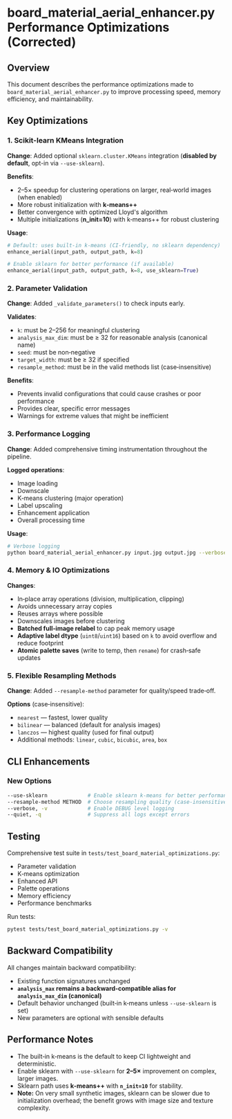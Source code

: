 # board_material_aerial_enhancer.py Performance Optimizations (Corrected)

## Overview

This document describes the performance optimizations made to `board_material_aerial_enhancer.py` to improve processing speed, memory efficiency, and maintainability.

## Key Optimizations

### 1. Scikit-learn KMeans Integration

**Change**: Added optional `sklearn.cluster.KMeans` integration (**disabled by default**, opt-in via `--use-sklearn`).

**Benefits**:
- 2–5× speedup for clustering operations on larger, real‑world images (when enabled)
- More robust initialization with **k‑means++**
- Better convergence with optimized Lloyd's algorithm
- Multiple initializations (**n_init=10**) with k‑means++ for robust clustering

**Usage**:
```python
# Default: uses built-in k-means (CI-friendly, no sklearn dependency)
enhance_aerial(input_path, output_path, k=8)

# Enable sklearn for better performance (if available)
enhance_aerial(input_path, output_path, k=8, use_sklearn=True)
```

### 2. Parameter Validation

**Change**: Added `_validate_parameters()` to check inputs early.

**Validates**:
- `k`: must be 2–256 for meaningful clustering
- `analysis_max_dim`: must be ≥ 32 for reasonable analysis (canonical name)
- `seed`: must be non‑negative
- `target_width`: must be ≥ 32 if specified
- `resample_method`: must be in the valid methods list (case‑insensitive)

**Benefits**:
- Prevents invalid configurations that could cause crashes or poor performance
- Provides clear, specific error messages
- Warnings for extreme values that might be inefficient

### 3. Performance Logging

**Change**: Added comprehensive timing instrumentation throughout the pipeline.

**Logged operations**:
- Image loading
- Downscale
- K‑means clustering (major operation)
- Label upscaling
- Enhancement application
- Overall processing time

**Usage**:
```bash
# Verbose logging
python board_material_aerial_enhancer.py input.jpg output.jpg --verbose
```

### 4. Memory & IO Optimizations

**Changes**:
- In‑place array operations (division, multiplication, clipping)
- Avoids unnecessary array copies
- Reuses arrays where possible
- Downscales images before clustering
- **Batched full‑image relabel** to cap peak memory usage
- **Adaptive label dtype** (`uint8`/`uint16`) based on `k` to avoid overflow and reduce footprint
- **Atomic palette saves** (write to temp, then `rename`) for crash‑safe updates

### 5. Flexible Resampling Methods

**Change**: Added `--resample-method` parameter for quality/speed trade‑off.

**Options** (case‑insensitive):
- `nearest` — fastest, lower quality
- `bilinear` — balanced (default for analysis images)
- `lanczos` — highest quality (used for final output)
- Additional methods: `linear`, `cubic`, `bicubic`, `area`, `box`

## CLI Enhancements

### New Options

```bash
--use-sklearn             # Enable sklearn k-means for better performance (default: OFF)
--resample-method METHOD  # Choose resampling quality (case-insensitive)
--verbose, -v             # Enable DEBUG level logging
--quiet, -q               # Suppress all logs except errors
```

## Testing

Comprehensive test suite in `tests/test_board_material_optimizations.py`:
- Parameter validation
- K‑means optimization
- Enhanced API
- Palette operations
- Memory efficiency
- Performance benchmarks

Run tests:
```bash
pytest tests/test_board_material_optimizations.py -v
```

## Backward Compatibility

All changes maintain backward compatibility:
- Existing function signatures unchanged
- **`analysis_max` remains a backward‑compatible alias for `analysis_max_dim` (canonical)**
- Default behavior unchanged (built‑in k‑means unless `--use-sklearn` is set)
- New parameters are optional with sensible defaults

## Performance Notes

- The built‑in k‑means is the default to keep CI lightweight and deterministic.
- Enable sklearn with `--use-sklearn` for **2–5×** improvement on complex, larger images.
- Sklearn path uses **k‑means++** with **`n_init=10`** for stability.
- **Note:** On very small synthetic images, sklearn can be slower due to initialization overhead; the benefit grows with image size and texture complexity.

